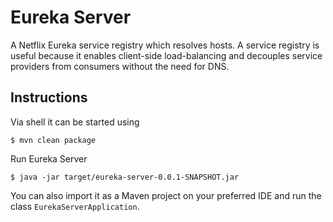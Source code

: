# Eureka Server

A Netflix Eureka service registry which resolves hosts. A service registry is useful because it enables client-side load-balancing and decouples service providers from consumers without the need for DNS.

## Instructions

Via shell it can be started using

```
$ mvn clean package
```

Run Eureka Server

```
$ java -jar target/eureka-server-0.0.1-SNAPSHOT.jar
```

You can also import it as a Maven project on your preferred IDE and
run the class `EurekaServerApplication`.
